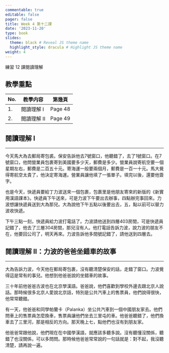 ```yaml
---
commentable: true
editable: false
pager: false
title: Week 4 第十二課
date: '2023-11-20'
type: book
slides:
  theme: black # Reveal JS theme name
  highlight_style: dracula # Highlight JS theme name
weight: 4
---
```


練習 12 課閱讀理解

<!--more-->
## 教學重點

|No.|教學内容|第幾頁|
|---|---|---|
|1.|閲讀理解 I|Page 48|
|2.|閲讀理解 II|Page 49|

## 閱讀理解 I
---

今天馬大為去郵局寄包裘。保安告訴他去7號窗口，他聽錯了，去了1號窗口。在7號窗口，他問營業員包裹寄到美國要多少天，郵費是多少。營業員說寄航空要一個星期左右，郵費是二百五十元。寄海運一般要兩個月，郵費是一百一十元。馬大覺得寄航空太貴了，他決定寄海運。營業員讓他填了一張單子。填完以後，還要他簽字。

也是今天，快遞員要給丁力波送來一個包裹，包裹里是他朋友寄來的新版的《新實用漢語課本》。快遞員下午送來，可是力波下午要出去辦事，四點辦完事回來。力波想讓快遞員送到大為那兒。大為說他下午五點以後要出去，五，點以前可以替力波收快遞。

下午三點一刻，快遞員給力波打電話了。力波請他送到四層403房間，可是快遞員記錯了，他去了三層304房間，那兒沒有人。他打電話告訴力波，說力波的朋友不在，他要回公司了，明天再來。力波告訴他多間號記錯了，請他送到四層去。



## 閱讀理解 II：力波的爸爸坐錯車的故事
---

大為告訴力波，今天他在郵局寄包裹，沒有聽清楚保安的話，走錯了窗口。力波覺得這是常有的事兒。他想到他爸爸說的坐錯車的故事。

三十年前他爸爸古波也在北京學漢語。爸爸說，他們喜歡到學校外邊去跟北京人說話。那時候很多北京人愛說北京話，特別是公共汽車上的售票員，他們說得很快，他常常聽錯。

有一天，他爸爸和同學帕蘭卡（Palanka）坐公共汽車到一個中國朋友家去。他們問車上的售票員怎麼換車，售票員讓他們坐去三里屯的車。他爸爸聽錯了，他們換車去了三里河，那是相反的方向。那天晚上七，點他們也沒有到朋友家。

他爸爸常跟他說，他們現在在中國學漢語，就應該多聽多說。沒有聽懂沒關係，聽錯了也沒關係，可以多問問。那時候他爸爸常常說的一句話就是：對不起，我沒聽清楚，請再說一遍。